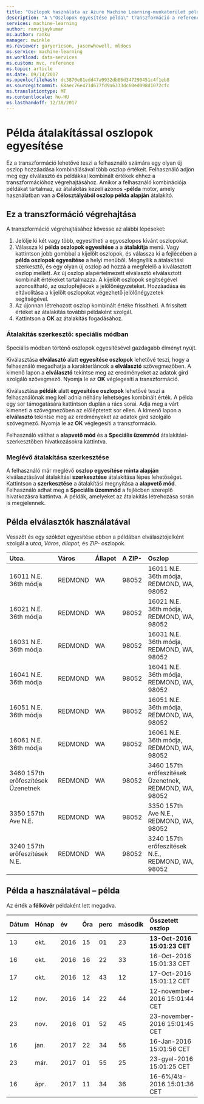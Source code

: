 ```yaml
---
title: "Oszlopok használata az Azure Machine Learning-munkaterület példa átalakítással egyesítése"
description: "A \"Oszlopok egyesítése példa\" transzformáció a referenciadokumentum"
services: machine-learning
author: ranvijaykumar
ms.author: ranku
manager: mwinkle
ms.reviewer: garyericson, jasonwhowell, mldocs
ms.service: machine-learning
ms.workload: data-services
ms.custom: mvc, reference
ms.topic: article
ms.date: 09/14/2017
ms.openlocfilehash: dc3870e81edd47a9932db86d347290451c4f1eb8
ms.sourcegitcommit: 68aec76e471d677fd9a6333dc60ed098d1072cfc
ms.translationtype: MT
ms.contentlocale: hu-HU
ms.lasthandoff: 12/18/2017
---
```

# <a name="combine-columns-by-example-transformation"></a>Példa átalakítással oszlopok egyesítése
Ez a transzformáció lehetővé teszi a felhasználó számára egy olyan új oszlop hozzáadása kombinálásával több oszlop értékeit. Felhasználó adjon meg egy elválasztó és példákkal kombinált értékek ehhez a transzformációhoz végrehajtásához. Amikor a felhasználó kombinációja példákat tartalmaz, az átalakítás kezeli azonos **-példa** motor, amely használatban van a **Célosztályából oszlop példa alapján** átalakító.

## <a name="how-to-perform-this-transformation"></a>Ez a transzformáció végrehajtása

A transzformáció végrehajtásához kövesse az alábbi lépéseket:
1. Jelölje ki két vagy több, egyesítheti a egyoszlopos kívánt oszlopokat. 
2. Válassza ki **példa oszlopok egyesítése** a a **átalakítja** menü. Vagy kattintson jobb gombbal a kijelölt oszlopok, és válassza ki a fejlécében a **példa oszlopok egyesítése** a helyi menüből. Megnyílik a átalakítási szerkesztő, és egy olyan új oszlop ad hozzá a megfelelő a kiválasztott oszlop mellett. Az új oszlop alapértelmezett elválasztó elválasztott kombinált értékeket tartalmazza. A kijelölt oszlopok segítségével azonosítható, az oszlopfejlécek a jelölőnégyzeteket. Hozzáadása és eltávolítása a kijelölt oszlopokat végezhető jelölőnégyzetek segítségével.
3. Az újonnan létrehozott oszlop kombinált értéke frissítheti. A frissített értéket az átalakítás további példaként szolgál.
4. Kattintson a **OK** az átalakítás fogadásához.

### <a name="transform-editor-advanced-mode"></a>Átalakítás szerkesztő: speciális módban

Speciális módban történő oszlopok egyesítésével gazdagabb élményt nyújt. 

Kiválasztása **elválasztó** alatt **egyesítése oszlopok** lehetővé teszi, hogy a felhasználó megadhatja a karakterláncok a **elválasztó** szövegmezőben. A kimenő lapon a **elválasztó** tekintse meg az eredményeket az adatok gird szolgáló szövegmező. Nyomja le az **OK** véglegesíti a transzformáció.

Kiválasztása **példák** alatt **egyesítése oszlopok** lehetővé teszi a felhasználónak meg kell adnia néhány lehetséges kombinált érték. A példa egy sor támogatására kattintson duplán a rács sorai. Adja meg a várt kimeneti a szövegmezőben az előléptetett sor ellen. A kimenő lapon a **elválasztó** tekintse meg az eredményeket az adatok gird szolgáló szövegmező. Nyomja le az **OK** véglegesíti a transzformáció. 

Felhasználó válthat a **alapvető mód** és a **Speciális üzemmód** átalakítási-szerkesztőben hivatkozásokra kattintva.

### <a name="editing-existing-transformation"></a>Meglévő átalakítása szerkesztése

A felhasználó már meglévő **oszlop egyesítése minta alapján** kiválasztásával átalakítási **szerkesztése** átalakítása lépés lehetőséget. Kattintson a **szerkesztése** a átalakítási megnyitása a **alapvető mód**. Felhasználó adhat meg a **Speciális üzemmód** a fejlécben szereplő hivatkozásra kattintva. A példák, amelyeket az átalakítás létrehozása során is megjelennek.

## <a name="example-using-separators"></a>Példa elválasztók használatával

Vesszőt és egy szóközt egyesítése ebben a példában elválasztójelként szolgál a *utca*, *Város*, *állapot*, és *ZIP-* oszlopok.

|Utca.|Város|Állapot|A ZIP-|Oszlop|
|:----|:----|:----|:----|:----|
|16011 N.E. 36th módja|REDMOND|WA|98052|16011 N.E. 36th módja, REDMOND, WA, 98052|
|16021 N.E. 36th módja|REDMOND|WA|98052|16021 N.E. 36th módja, REDMOND, WA, 98052|
|16031 N.E. 36th módja|REDMOND|WA|98052|16031 N.E. 36th módja, REDMOND, WA, 98052|
|16041 N.E. 36th módja|REDMOND|WA|98052|16041 N.E. 36th módja, REDMOND, WA, 98052|
|16051 N.E. 36th módja|REDMOND|WA|98052|16051 N.E. 36th módja, REDMOND, WA, 98052|
|16061 N.E. 36th módja|REDMOND|WA|98052|16061 N.E. 36th módja, REDMOND, WA, 98052|
|3460 157th erőfeszítések Üzenetnek|REDMOND|WA|98052|3460 157th erőfeszítések Üzenetnek, REDMOND, WA, 98052|
|3350 157th Ave N.E.|REDMOND|WA|98052|3350 157th Ave N.E., REDMOND, WA, 98052|
|3240 157th erőfeszítések N.E.|REDMOND|WA|98052|3240 157th erőfeszítések N.E., REDMOND, WA, 98052|

## <a name="example-using-by-example"></a>Példa a használatával – példa

Az érték a **félkövér** példaként lett megadva.

|Dátum|Hónap|év|Óra|perc|második|Összetett oszlop|
|:----|:----|:----|:----|:----|:----|:----|
|13|okt.|2016|15|01|23|**13-Oct-2016 15:01:23 CET**|
|16|okt.|2016|16|22|33|16-Oct-2016 15:01:33 CET|
|17|okt.|2016|12|43|12|17-Oct-2016 15:01:12 CET|
|12|nov.|2016|14|22|44|12-november-2016 15:01:44 CET|
|23|nov.|2016|01|52|45|23-november-2016 15:01:45 CET|
|16|jan.|2017|22|34|56|16-Jan-2016 15:01:56 CET|
|23|már.|2017|01|55|25|23-gyel-2016 15:01:25 CET|
|16|ápr.|2017|11|34|36|16-6%/4!a-2016 15:01:36 CET|


